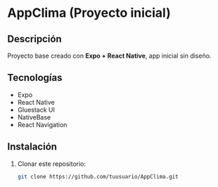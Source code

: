 # AppClima (Proyecto inicial)

## Descripción
Proyecto base creado con **Expo + React Native**, app inicial sin diseño.

## Tecnologías
- Expo
- React Native
- Gluestack UI
- NativeBase
- React Navigation

## Instalación
1. Clonar este repositorio:
   ```sh
   git clone https://github.com/tuusuario/AppClima.git
